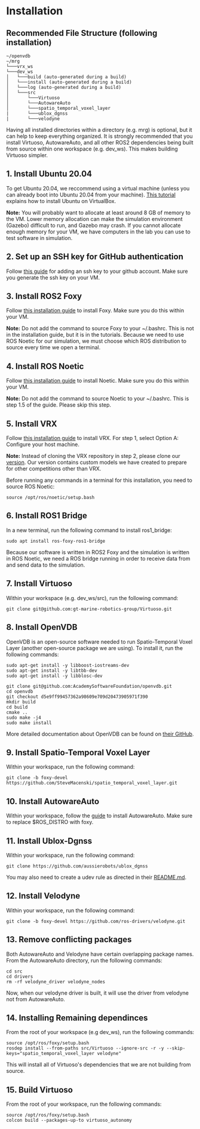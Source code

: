 # Installation

## Recommended File Structure (following installation)
```
~/openvdb
~/mrg
└───vrx_ws 
└───dev_ws
│   └───build (auto-generated during a build)
│   └───install (auto-generated during a build)
│   └───log (auto-generated during a build)
│   └───src
│       └───Virtuoso
│       └───AutowareAuto
│       └───spatio_temporal_voxel_layer
|       └───ublox_dgnss
|       └───velodyne
```
Having all installed directories within a directory (e.g. mrg) is optional, but it can help to keep everything organized. It is strongly recommended that you install Virtuoso, AutowareAuto, and all other ROS2 dependencies being built from source within one workspace (e.g. dev_ws). This makes building Virtuoso simpler.

## 1. Install Ubuntu 20.04
To get Ubuntu 20.04, we reccommend using a virtual machine (unless you can already boot into Ubuntu 20.04 from your machine). [This tutorial](https://ubuntu.com/tutorials/how-to-run-ubuntu-desktop-on-a-virtual-machine-using-virtualbox#1-overview) explains how to install Ubuntu on VirtualBox.

**Note:** You will probably want to allocate at least around 8 GB of memory to the VM. Lower memory allocation can make the simulation environment (Gazebo) difficult to run, and Gazebo may crash. If you cannot allocate enough memory for your VM, we have computers in the lab you can use to test software in simulation.

## 2. Set up an SSH key for GitHub authentication
Follow [this guide](https://docs.github.com/en/authentication/connecting-to-github-with-ssh/about-ssh) for adding an ssh key to your github account. Make sure you generate the ssh key on your VM.

## 3. Install ROS2 Foxy
Follow [this installation guide](https://docs.ros.org/en/foxy/Installation/Ubuntu-Install-Debians.html) to install Foxy. Make sure you do this within your VM.

**Note:** Do not add the command to source Foxy to your ~/.bashrc. This is not in the installation guide, but it is in the tutorials. Because we need to use ROS Noetic for our simulation, we must choose which ROS distribution to source every time we open a terminal.

## 4. Install ROS Noetic
Follow [this installation guide](http://wiki.ros.org/noetic/Installation/Ubuntu) to install Noetic. Make sure you do this within your VM.

**Note:** Do not add the command to source Noetic to your ~/.bashrc. This is step 1.5 of the guide. Please skip this step.

## 5. Install VRX
Follow [this installation guide](https://github.com/osrf/vrx/wiki/system_setup_tutorials) to install VRX. For step 1, select Option A: Configure your host machine. 

**Note:** Instead of cloning the VRX repository in step 2, please clone our [version](https://github.com/gt-marine-robotics-group/VRX). Our version contains custom models we have created to prepare for other competitions other than VRX.

Before running any commands in a terminal for this installation, you need to source ROS Noetic:
```
source /opt/ros/noetic/setup.bash
```

## 6. Install ROS1 Bridge
In a new terminal, run the following command to install ros1_bridge:
```
sudo apt install ros-foxy-ros1-bridge
```

Because our software is written in ROS2 Foxy and the simulation is written in ROS Noetic, we need a ROS bridge running in order to receive data from and send data to the simulation.

## 7. Install Virtuoso
Within your workspace (e.g. dev_ws/src), run the following command:
```
git clone git@github.com:gt-marine-robotics-group/Virtuoso.git
```

## 8. Install OpenVDB
OpenVDB is an open-source software needed to run Spatio-Temporal Voxel Layer (another open-source package we are using). To install it, run the following commands:
```
sudo apt-get install -y libboost-iostreams-dev
sudo apt-get install -y libtbb-dev
sudo apt-get install -y libblosc-dev
```
```
git clone git@github.com:AcademySoftwareFoundation/openvdb.git
cd openvdb
git checkout d5e9ff99457362a98609e709d20473905971f390
mkdir build
cd build
cmake ..
sudo make -j4
sudo make install
```
More detailed documentation about OpenVDB can be found on [their GitHub](https://github.com/AcademySoftwareFoundation/openvdb).

## 9. Install Spatio-Temporal Voxel Layer
Within your workspace, run the following command:
```
git clone -b foxy-devel https://github.com/SteveMacenski/spatio_temporal_voxel_layer.git
```

## 10. Install AutowareAuto
Within your workspace, follow the [guide](https://autowarefoundation.gitlab.io/autoware.auto/AutowareAuto/installation-no-ade.html) to install AutowareAuto. Make sure to replace $ROS_DISTRO with foxy.

## 11. Install Ublox-Dgnss
Within your workspace, run the following command:
```
git clone https://github.com/aussierobots/ublox_dgnss
```

You may also need to create a udev rule as directed in their [README.md](https://github.com/aussierobots/ublox_dgnss/blob/main/README.md).

## 12. Install Velodyne
Within your workspace, run the following command:
```
git clone -b foxy-devel https://github.com/ros-drivers/velodyne.git
```

## 13. Remove conflicting packages
Both AutowareAuto and Velodyne have certain overlapping package names. From the AutowareAuto directory, run the following commands:
```
cd src
cd drivers
rm -rf velodyne_driver velodyne_nodes
```
Now, when our velodyne driver is built, it will use the driver from velodyne not from AutowareAuto.

## 14. Installing Remaining dependinces
From the root of your workspace (e.g dev_ws), run the following commands:
```
source /opt/ros/foxy/setup.bash
rosdep install --from-paths src/Virtuoso --ignore-src -r -y --skip-keys="spatio_temporal_voxel_layer velodyne"
```
This will install all of Virtuoso's dependencies that we are not building from source.

## 15. Build Virtuoso
From the root of your workspace, run the following commands:
```
source /opt/ros/foxy/setup.bash
colcon build --packages-up-to virtuoso_autonomy
```
